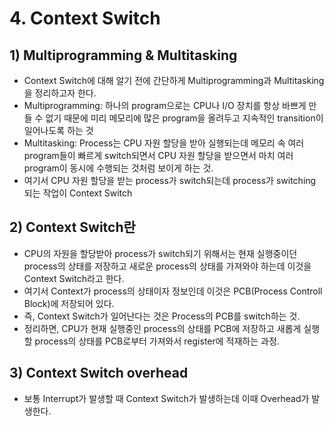 # 4. Context Switch
## 1) Multiprogramming & Multitasking
+ Context Switch에 대해 알기 전에 간단하게 Multiprogramming과 Multitasking을 정리하고자 한다.
+ Multiprogramming: 하나의 program으로는 CPU나 I/O 장치를 항상 바쁘게 만들 수 없기 때문에 미리 메모리에 많은 program을 올려두고 지속적인 transition이 일어나도록 하는 것
+ Multitasking: Process는 CPU 자원 할당을 받아 실행되는데 메모리 속 여러 program들이 빠르게 switch되면서 CPU 자원 할당을 받으면서 마치 여러 program이 동시에 수행되는 것처럼 보이게 하는 것.
+ 여기서 CPU 자원 할당을 받는 process가 switch되는데 process가 switching 되는 작업이 Context Switch

## 2) Context Switch란
+ CPU의 자원을 할당받아 process가 switch되기 위해서는 현재 실행중이던 process의 상태를 저장하고 새로운 process의 상태를 가져와야 하는데 이것을 Context Switch라고 한다.
+ 여기서 Context가 process의 상태이자 정보인데 이것은 PCB(Process Controll Block)에 저장되어 있다.
+ 즉, Context Switch가 일어난다는 것은 Process의 PCB를 switch하는 것.
+ 정리하면, CPU가 현재 실행중인 process의 상태를 PCB에 저장하고 새롭게 실행할 process의 상태를 PCB로부터 가져와서 register에 적재하는 과정.

## 3) Context Switch overhead
+ 보통 Interrupt가 발생할 때 Context Switch가 발생하는데 이때 Overhead가 발생한다.
